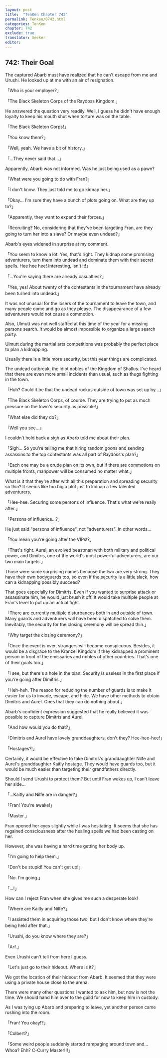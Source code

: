 ```yaml
---
layout: post
title:  "TenKen Chapter 742"
permalink: Tenken/0742.html
categories: TenKen
chapter: 742
exclude: true
translator: Seeker
editor: 
---
```

<h2>742: Their Goal</h2>

The captured Abarb must have realized that he can't escape from me and Urushi. He looked up at me with an air of resignation.

「Who is your employer?」

「The Black Skeleton Corps of the Raydoss Kingdom.」

He answered the question very readily. Well, I guess he didn't have enough loyalty to keep his mouth shut when torture was on the table.

「The Black Skeleton Corps!」

「You know them?」

「Well, yeah. We have a bit of history.」

「...They never said that...」

Apparently, Abarb was not informed. Was he just being used as a pawn?

「What were you going to do with Fran?」

「I don't know. They just told me to go kidnap her.」

「Okay... I'm sure they have a bunch of plots going on. What are they up to?」

「Apparently, they want to expand their forces.」

「Recruiting? No, considering that they've been targeting Fran, are they going to turn her into a slave? Or maybe even undead?」

Abarb's eyes widened in surprise at my comment.

「You seem to know a lot. Yes, that's right. They kidnap some promising adventurers, turn them into undead and dominate them with their secret spells. Hee hee hee! Interesting, isn't it!」

「...You're saying there are already casualties?」

「Yes, yes! About twenty of the contestants in the tournament have already been turned into undead.」

It was not unusual for the losers of the tournament to leave the town, and many people come and go as they please. The disappearance of a few adventurers would not cause a commotion.

Also, Ulmutt was not well staffed at this time of the year for a missing persons search. It would be almost impossible to organize a large search party.

Ulmutt during the martial arts competitions was probably the perfect place to plan a kidnapping.

Usually there is a little more security, but this year things are complicated.

The undead outbreak, the idiot nobles of the Kingdom of Shallus. I've heard that there are even more small incidents than usual, such as thugs fighting in the town.

「Huh? Could it be that the undead ruckus outside of town was set up by...」

「The Black Skeleton Corps, of course. They are trying to put as much pressure on the town's security as possible!」

「What else did they do?」

「Well you see...」

I couldn't hold back a sigh as Abarb told me about their plan.

「Sigh... So you're telling me that hiring random goons and sending assassins to the top contestants was all part of Raydoss's plan?」

「Each one may be a crude plan on its own, but if there are commotions on multiple fronts, manpower will be consumed no matter what.」

What is it that they're after with all this preparation and spreading security so thin? It seems like too big a plot just to kidnap a few talented adventurers.

「Hee-hee. Securing some persons of influence. That's what we're really after.」

「Persons of influence...?」

He just said "persons of influence", not "adventurers". In other words...

「You mean you're going after the VIPs!?」

「That's right. Aurel, an evolved beastman with both military and political power, and Dimitris, one of the world's most powerful adventurers, are our two main targets.」

Those were some surprising names because the two are very strong. They have their own bodyguards too, so even if the security is a little slack, how can a kidnapping possibly succeed?

That goes especially for Dimitris. Even if you wanted to surprise attack or assassinate him, he would just brush it off. It would take multiple people at Fran's level to put up an actual fight.

「There are currently multiple disturbances both in and outside of town. Many guards and adventurers will have been dispatched to solve them. Inevitably, the security for the closing ceremony will be spread thin.」

「Why target the closing ceremony?」

「Once the event is over, strangers will become conspicuous. Besides, it would be a disgrace to the Kranzel Kingdom if they kidnapped a prominent person in front of the emissaries and nobles of other countries. That's one of their goals too.」

「I see, but there's a hole in the plan. Security is useless in the first place if you're going after Dimitris.」

「Heh-heh. The reason for reducing the number of guards is to make it easier for us to invade, escape, and hide. We have other methods to obtain Dimitris and Aurel. Ones that they can do nothing about.」

Abarb's confident expression suggested that he really believed it was possible to capture Dimitris and Aurel.

「And how would you do that?」

「Dimitris and Aurel have lovely granddaughters, don't they? Hee-hee-hee!」

「Hostages?!」

Certainly, it would be effective to take Dimitris's granddaughter Nilfe and Aurel's granddaughter Kaitly hostage. They would have guards too, but it would be much easier than targeting their grandfathers directly.

Should I send Urushi to protect them? But until Fran wakes up, I can't leave her side...

「...Kaitly and Nilfe are in danger?」

「Fran! You're awake!」

「Master.」

Fran opened her eyes slightly while I was hesitating. It seems that she has regained consciousness after the healing spells we had been casting on her.

However, she was having a hard time getting her body up.

「I'm going to help them.」

「Don't be stupid! You can't get up!」

「No. I'm going.」

「...!」

How can I reject Fran when she gives me such a desperate look!

「Where are Kaitly and Nilfe?」

「I assisted them in acquiring those two, but I don't know where they're being held after that.」

「Urushi, do you know where they are?」

「Arf.」

Even Urushi can't tell from here I guess.

「Let's just go to their hideout. Where is it?」

We got the location of their hideout from Abarb. It seemed that they were using a private house close to the arena.

There were many other questions I wanted to ask him, but now is not the time. We should hand him over to the guild for now to keep him in custody.

As I was tying up Abarb and preparing to leave, yet another person came rushing into the room.

「Fran! You okay!?」

「Colbert?」

「Some weird people suddenly started rampaging around town and... Whoa? Ehh? C-Curry Maste&zwj;r!!!」



